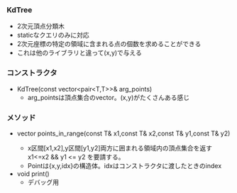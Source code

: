 ### KdTree
- 2次元頂点分類木
- staticなクエリのみに対応
- 2次元座標の特定の領域に含まれる点の個数を求めることができる
- これは他のライブラリと違って(x,y)で与える

### コンストラクタ
- KdTree(const vector<pair<T,T>>& arg_points)
  - arg_pointsは頂点集合のvector。(x,y)がたくさんある感じ
  
### メソッド
- vector<Point> points_in_range(const T& x1,const T& x2,const T& y1,const T& y2) 
  - x区間[x1,x2],y区間[y1,y2]両方に囲まれる領域内の頂点集合を返す x1<=x2 && y1 <= y2 を要請する。
  - Pointは{x,y,idx}の構造体。idxはコンストラクタに渡したときのindex
- void print() 
  - デバッグ用